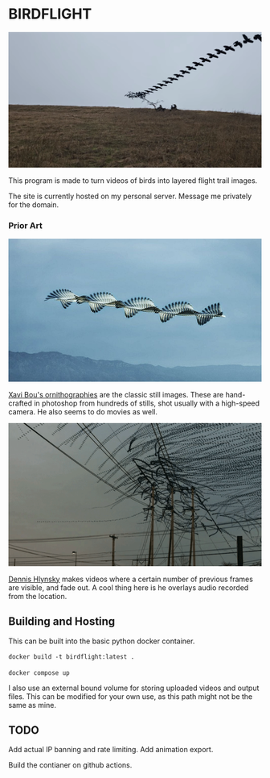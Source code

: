 # BIRDFLIGHT

![](./docs/me_1.png)

This program is made to turn videos of birds into layered flight trail images.

The site is currently hosted on my personal server. Message me privately for the domain.

### Prior Art

![](./docs/XaviBou_12.jpg)

[Xavi Bou's ornithographies](https://xavibou.com/ornithographies/) are the classic still images. These are hand-crafted in photoshop from hundreds of stills, shot usually with a high-speed camera. He also seems to do movies as well.

![](./docs/dennis-1.gif)

[Dennis Hlynsky](https://www.thisiscolossal.com/2014/01/amazing-video-clips-visually-isolate-the-flight-paths-of-birds/) makes videos where a certain number of previous frames are visible, and fade out. A cool thing here is he overlays audio recorded from the location.


## Building and Hosting

This can be built into the basic python docker container.

```
docker build -t birdflight:latest .

docker compose up
```

I also use an external bound volume for storing uploaded videos and output files. This can be modified for your own use, as this path might not be the same as mine.

## TODO

Add actual IP banning and rate limiting. Add animation export.

Build the contianer on github actions.